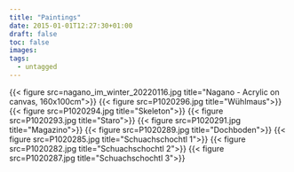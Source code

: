 ```yaml
---
title: "Paintings"
date: 2015-01-01T12:27:30+01:00
draft: false
toc: false
images:
tags:
  - untagged
---
```


{{< figure src=nagano_im_winter_20220116.jpg title="Nagano - Acrylic on canvas, 160x100cm">}}
{{< figure src=P1020296.jpg title="Wühlmaus">}}
{{< figure src=P1020294.jpg title="Skeleton">}}
{{< figure src=P1020293.jpg title="Staro">}}
{{< figure src=P1020291.jpg title="Magazino">}}
{{< figure src=P1020289.jpg title="Dochboden">}}
{{< figure src=P1020285.jpg title="Schuachschochtl 1">}}
{{< figure src=P1020282.jpg title="Schuachschochtl 2">}}
{{< figure src=P1020287.jpg title="Schuachschochtl 3">}}
